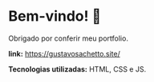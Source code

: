 # Bem-vindo! 👋
Obrigado por conferir meu portfolio.

__link:__ https://gustavosachetto.site/

__Tecnologias utilizadas:__ HTML, CSS e JS.
